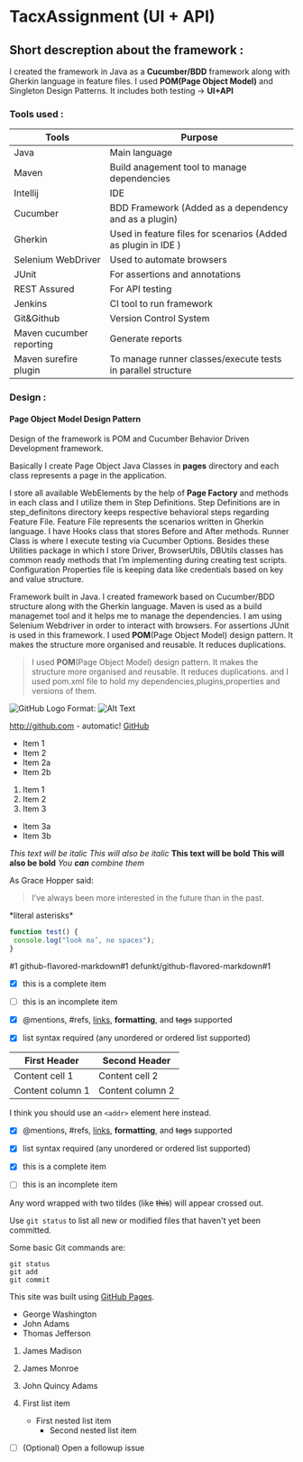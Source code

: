 # TacxAssignment (UI + API)
##  Short descreption about the framework :
I created the framework in Java as a **Cucumber/BDD** framework along with Gherkin language in feature files. I used **POM(Page Object Model)** and Singleton Design Patterns.
It includes both testing -> **UI+API**

### Tools used :

Tools | Purpose
------------ | -------------
Java | Main language
Maven | Build anagement tool to manage dependencies
Intellij | IDE
Cucumber | BDD Framework (Added as a dependency and as a plugin)
Gherkin | Used in feature files for scenarios (Added as plugin in IDE )
Selenium WebDriver | Used to automate browsers
JUnit | For assertions and annotations
REST Assured | For API testing
Jenkins | CI tool to run framework
Git&Github | Version Control System
Maven cucumber reporting | Generate reports
Maven surefire plugin | To manage runner classes/execute tests in parallel structure








### Design :
#### Page Object Model Design Pattern



Design of the framework is POM and Cucumber Behavior Driven Development framework. 

Basically I create Page Object Java Classes in **pages** directory and each class represents a page in the application. 

I store all available WebElements by the help of **Page Factory** and methods in each class and I utilize them in Step Definitions. 
Step Definitions are in step_definitons directory keeps respective behavioral steps regarding Feature File. 
Feature File represents the scenarios written in Gherkin language. 
I have Hooks class that stores Before and After methods. Runner Class is where I execute testing via Cucumber Options. 
Besides these Utilities package in which I store Driver, BrowserUtils, DBUtils classes has common ready methods that I’m implementing during creating test scripts. 
Configuration Properties file is keeping data like credentials based on key and value structure.  

Framework built in Java.
I created framework based on Cucumber/BDD structure along with the Gherkin language.
Maven is used as a build managemet tool and it helps me to manage the dependencies.
I am using Selenium Webdriver in order to interact with browsers. For assertions JUnit is used in this framework.  I used **POM**(Page Object Model) design pattern. It makes the structure more organised and reusable. It reduces duplications. 


>I used **POM**(Page Object Model) design pattern. It makes the structure more organised and reusable. It reduces duplications. 
 and I used pom.xml file to hold my dependencies,plugins,properties and versions of them.



![GitHub Logo]()
Format: ![Alt Text](url)

http://github.com - automatic!
[GitHub](http://github.com)

* Item 1
* Item 2
 * Item 2a
 * Item 2b
 
1. Item 1
2. Item 2
3. Item 3
 * Item 3a
 * Item 3b
 
 *This text will be italic*
_This will also be italic_
**This text will be bold**
__This will also be bold__
*You **can** combine them*

As Grace Hopper said:
> I’ve always been more interested
> in the future than in the past.

\*literal asterisks\*

```javascript
function test() {
 console.log("look ma’, no spaces");
}
```

#1
github-flavored-markdown#1
defunkt/github-flavored-markdown#1

- [x] this is a complete item
- [ ] this is an incomplete item
- [x] @mentions, #refs, [links](),
**formatting**, and <del>tags</del>
supported
- [x] list syntax required (any
unordered or ordered list
supported)


First Header | Second Header
------------ | -------------
Content cell 1 | Content cell 2
Content column 1 | Content column 2


I think you should use an
`<addr>` element here instead.

- [x] @mentions, #refs, [links](), **formatting**, and <del>tags</del> supported
- [x] list syntax required (any unordered or ordered list supported)
- [x] this is a complete item
- [ ] this is an incomplete item


Any word wrapped with two tildes (like ~~this~~) will appear crossed out.

Use `git status` to list all new or modified files that haven't yet been committed.

Some basic Git commands are:
```
git status
git add
git commit
```

This site was built using [GitHub Pages](https://pages.github.com/).

- George Washington
- John Adams
- Thomas Jefferson

1. James Madison
2. James Monroe
3. John Quincy Adams

1. First list item
   - First nested list item
     - Second nested list item

     
- [ ] \(Optional) Open a followup issue

